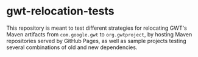 # gwt-relocation-tests

This repository is meant to test different strategies for relocating GWT's Maven artifacts from `com.google.gwt` to `org.gwtproject`,
by hosting Maven repositories served by GitHub Pages,
as well as sample projects testing several combinations of old and new dependencies.

